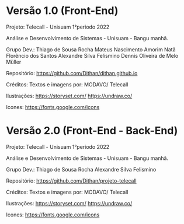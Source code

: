 # Versão 1.0 (Front-End)

Projeto: Telecall - Unisuam 1°periodo 2022

Análise e Desenvolvimento de Sistemas - Unisuam - Bangu manhã.

Grupo Dev.:
Thiago de Sousa Rocha
Mateus Nascimento Amorim
Natã Florêncio dos Santos
Alexandre Silva Felismino
Dennis Oliveira de Melo Müller

Repositório:
https://github.com/Dithan/dithan.github.io

Créditos:
Textos e imagens por:
MODAVO/ Telecall

Ilustrações:
https://storyset.com/
https://undraw.co/

Icones:
https://fonts.google.com/icons

# Versão 2.0 (Front-End - Back-End)

Projeto: Telecall - Unisuam 1°periodo 2022

Análise e Desenvolvimento de Sistemas - Unisuam - Bangu manhã.

Grupo Dev.:
Thiago de Sousa Rocha
Alexandre Silva Felismino

Repositório:
https://github.com/Dithan/projeto-telecall

Créditos:
Textos e imagens por:
MODAVO/ Telecall

Ilustrações:
https://storyset.com/
https://undraw.co/

Icones:
https://fonts.google.com/icons
